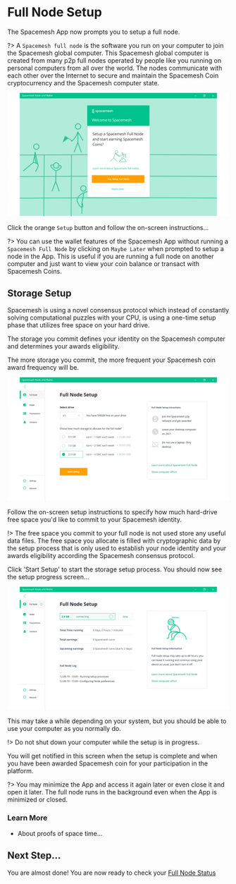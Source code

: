 # Full Node Setup

The Spacemesh App now prompts you to setup a full  node.

?> A `Spacemesh full node` is the software you run on your computer to join the Spacemesh global computer. This Spacemesh global computer is created from many p2p full nodes operated by people like you running on personal computers from all over the world. The nodes communicate with each other over the Internet to secure and maintain the Spacemesh Coin cryptocurrency and the Spacemesh computer state.

![](../images/start_setup.png)

Click the orange `Setup` button and follow the on-screen instructions...

?> You can use the wallet features of the Spacemesh App without running a `Spacemesh Full Node` by clicking on `Maybe Later` when prompted to setup a node in the App. This is useful if you are running a full node on another computer and just want to view your coin balance or transact with Spacemesh Coins.

## Storage Setup
Spacemesh is using a novel consensus protocol which instead of constantly solving computational puzzles with your CPU, is using a one-time setup phase that utilizes free space on your hard drive.

The storage you commit defines your identity on the Spacemesh computer and determines your awards eligibility.

The more storage you commit, the more frequent your Spacemesh coin award frequency will be.

![](../images/setup1.png)

Follow the on-screen setup instructions to specify how much hard-drive free space you'd like to commit to your Spacemesh identity.

!> The free space you commit to your full node is not used store any useful data files. The free space you allocate is filled with cryptographic data by the setup process that is only used to establish your node identity and your awards eligibility according the Spacemesh consensus protocol.

Click 'Start Setup' to start the storage setup process. You should now see the setup progress screen...

![](../images/setup2.png)

This may take a while depending on your system, but you should be able to use your computer as you normally do.

!> Do not shut down your computer while the setup is in progress.

You will get notified in this screen when the setup is complete and when you have been awarded Spacemesh coin for your participation in the platform.

?> You may minimize the App and access it again later or even close it and open it later. The full node runs in the background even when the App is minimized or closed.

### Learn More
- About proofs of space time...

## Next Step...
You are almost done! You are now ready to check your [Full Node Status](guide/status.md)
